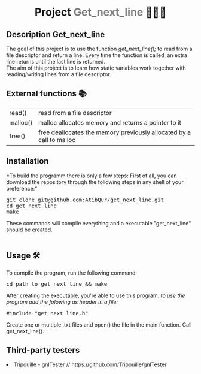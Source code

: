 

# <p align="center">Project <a style="color:gray;text-decoration:none;" href="https://github.com/AtibQur/get_next_line/blob/master/en.subject.pdf">Get_next_line</a> 📖✍🏼️</h1>
<h2> Description Get_next_line</h2>   
<p>The goal of this project is to use the function <em>get_next_line();</em> to read from a file descriptor and return a line. Every time the function is called, an extra line returns until the last line is returned. <br>
The aim of this project is to learn how static variables work together with reading/writing lines from a file descriptor.
</p>

<h2>External functions 📚</h2>
<table>
  <tr>
    <td>read()</td>
    <td>read from a file descriptor</td>
  </tr>
  <tr>
    <td>malloc()</td>
    <td>malloc allocates memory and returns a pointer to it</td>
  </tr>
  <tr>
    <td>free()</td>
    <td>free deallocates the memory previously allocated by a call to malloc</td>
  </tr>
</table>

<h2>Installation</h2>
*To build the programm there is only a few steps: First of all, you can download the repository through the following steps in any shell of your preference:*
<br>
<pre>
git clone git@github.com:AtibQur/get_next_line.git
cd get_next_line
make
</pre>
These commands will compile everything and a executable "get_next_line" should be created. 
<br><br>
<h2>Usage 🛠️</h2>

<p>To compile the program, run the following command:</p>
<pre>
cd path_to_get_next_line && make
</pre>
<p>After creating the executable, you're able to use this program. <em>to use the program add the folowing as header in a file:</em></p>

<pre>
#include "get_next_line.h"
</pre>
<p>Create one or multiple .txt files and open() the file in the main function. Call get_next_line().</p>
<h2>Third-party testers</h2>
<li>Tripouille - gnlTester // https://github.com/Tripouille/gnlTester</li>
